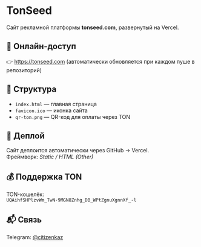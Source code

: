 # TonSeed

Сайт рекламной платформы **tonseed.com**, развернутый на Vercel.

## 🔗 Онлайн-доступ

👉 https://tonseed.com
(автоматически обновляется при каждом пуше в репозиторий)

## 📁 Структура

- `index.html` — главная страница
- `favicon.ico` — иконка сайта
- `qr-ton.png` — QR-код для оплаты через TON

## 🚀 Деплой

Сайт деплоится автоматически через GitHub → Vercel.  
Фреймворк: _Static / HTML (Other)_

## 💰 Поддержка TON

TON-кошелёк:  
`UQAihfSHPlzvWm_TwN-9MGN8Znhg_DB_WPtZgnuXgnnXf_-l`

## 📬 Связь

Telegram: [@citizenkaz](https://t.me/citizenkaz)